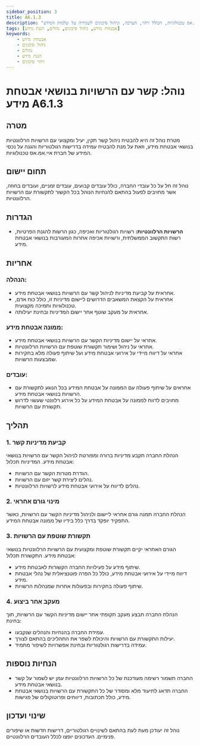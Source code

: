 ```yaml
---
sidebar_position: 3
title: A6.1.3
description: "נוהל לניהול סיכוני אבטחת מידע בחברת איי.אמ.אס טכנולוגיות, הכולל זיהוי, הערכה, וניהול סיכונים לשמירה על שלמות המידע."
tags: [אבטחת מידע, ניהול סיכונים, נהלים, הגנת מידע]
keywords:
    - אבטחת מידע
    - ניהול סיכונים
    - נהלים
    - הגנת מידע
    - זיהוי סיכונים
---
```



# נוהל: קשר עם הרשויות בנושאי אבטחת מידע A6.1.3

## מטרה
מטרת נוהל זה היא להבטיח ניהול קשר תקין, יעיל ומקצועי עם הרשויות הרלוונטיות בנושאי אבטחת מידע, וזאת על מנת להבטיח עמידה בדרישות רגולטוריות והגנה על נכסי המידע של חברת איי.אמ.אס טכנולוגיות.

## תחום יישום
נוהל זה חל על כל עובדי החברה, כולל עובדים קבועים, עובדים זמניים, ועובדים בחוזה, אשר מחויבים לפעול בהתאם להנחיות הנוהל בכל הקשור לתקשורת עם הרשויות הרלוונטיות.

## הגדרות
- **הרשויות הרלוונטיות:** רשויות רגולטוריות ואכיפה, כגון הרשות להגנת הפרטיות, רשות התקשוב הממשלתית, ורשויות אכיפה אחרות המעורבות בנושאי אבטחת מידע.

## אחריות
### הנהלה:
- אחראית על קביעת מדיניות לניהול קשר עם הרשויות בנושאי אבטחת מידע.
- אחראית על הקצאת המשאבים הדרושים ליישום מדיניות זו, כולל כוח אדם, טכנולוגיות ותמיכה מקצועית.
- אחראית על מעקב שוטף אחר יישום המדיניות ובחינת יעילותה.

### ממונה אבטחת מידע:
- אחראי על יישום מדיניות הקשר עם הרשויות בנושאי אבטחת מידע.
- אחראי על ניהול ושימור תקשורת שוטפת עם הרשויות הרלוונטיות.
- אחראי על דיווח מיידי על אירועי אבטחת מידע ועל שיתוף פעולה מלא בחקירות שמבצעות הרשויות.

### עובדים:
- אחראים על שיתוף פעולה עם הממונה על אבטחת המידע בכל הנוגע לתקשורת עם הרשויות בנושאי אבטחת מידע.
- מחויבים לדווח לממונה על אבטחת המידע על כל אירוע רלוונטי שעשוי לדרוש תקשורת עם הרשויות.

## תהליך
### 1. קביעת מדיניות קשר
הנהלת החברה תקבע מדיניות ברורה ומפורטת לניהול הקשר עם הרשויות בנושאי אבטחת מידע. המדיניות תכלול:
- הגדרת מטרות הקשר עם הרשויות.
- נהלים ליצירת קשר יזום עם הרשויות.
- נהלים לדיווח על אירועי אבטחת מידע לרשויות הרלוונטיות.

### 2. מינוי גורם אחראי
הנהלת החברה תמנה גורם אחראי ליישום ולניהול מדיניות הקשר עם הרשויות, כאשר התפקיד יופקד בדרך כלל בידיו של ממונה אבטחת המידע.

### 3. תקשורת שוטפת עם הרשויות
הגורם האחראי יקיים תקשורת שוטפת ומקצועית עם הרשויות הרלוונטיות בנושאי אבטחת מידע. התקשורת תכלול:
- שיתוף מידע על פעילויות החברה הקשורות לאבטחת מידע.
- דיווח מיידי על אירועי אבטחת מידע, כולל כל הפרה פוטנציאלית של נהלי אבטחת מידע.
- שיתוף פעולה בחקירות ובפעולות אחרות שמנהלות הרשויות.

### 4. מעקב אחר ביצוע
הנהלת החברה תבצע מעקב תקופתי אחר יישום מדיניות הקשר עם הרשויות, תוך בחינת:
- עמידת החברה בהנחיות והנהלים שנקבעו.
- יעילות התקשורת עם הרשויות והיכולת לשפר את התהליכים בהתאם לצורך.
- עמידה בדרישות רגולטוריות ובחינת אפשרויות לשיפור מתמיד.

## הנחיות נוספות
- החברה תשמור רשימה מעודכנת של כל הרשויות הרלוונטיות עמן יש לשמור על קשר בנושאי אבטחת מידע.
- החברה תדאג לתיעוד מלא ומסודר של כל התקשורת עם הרשויות בנושאי אבטחת מידע, כולל תכתובות, דיווחים ופרוטוקולים של פגישות.

## שינוי ועדכון
נוהל זה יעודכן מעת לעת בהתאם לשינויים רגולטוריים, דרישות חדשות או שיפורים פנימיים. העדכונים יופצו לכלל העובדים הרלוונטיים.